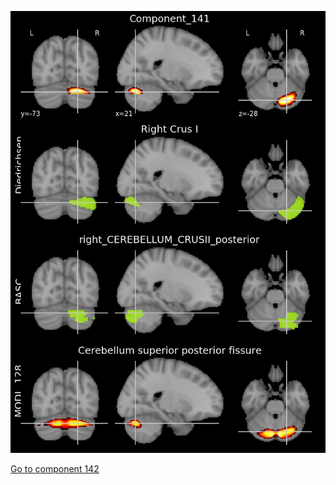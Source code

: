 ![141](preliminary/141.jpg "Component 141")

[Go to component 142](https://parietal-inria.github.io/MODL_atlas/256/142 "Component 142")
